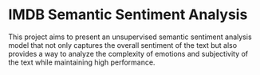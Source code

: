 # IMDB Semantic Sentiment Analysis
This project aims to present an unsupervised semantic sentiment analysis model that not only captures the overall sentiment of the text but also provides a way to analyze the complexity of emotions and subjectivity of the text while maintaining high performance.
